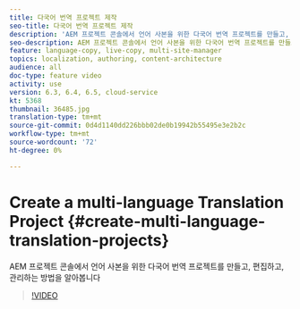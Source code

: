 ```yaml
---
title: 다국어 번역 프로젝트 제작
seo-title: 다국어 번역 프로젝트 제작
description: 'AEM 프로젝트 콘솔에서 언어 사본을 위한 다국어 번역 프로젝트를 만들고, 편집하고, 관리하는 방법을 알아봅니다 '
seo-description: AEM 프로젝트 콘솔에서 언어 사본을 위한 다국어 번역 프로젝트를 만들고, 편집하고, 관리하는 방법을 알아봅니다
feature: language-copy, live-copy, multi-site-manager
topics: localization, authoring, content-architecture
audience: all
doc-type: feature video
activity: use
version: 6.3, 6.4, 6.5, cloud-service
kt: 5368
thumbnail: 36485.jpg
translation-type: tm+mt
source-git-commit: 0d4d1140dd226bbb02de0b19942b55495e3e2b2c
workflow-type: tm+mt
source-wordcount: '72'
ht-degree: 0%

---
```



# Create a multi-language Translation Project {#create-multi-language-translation-projects}

AEM 프로젝트 콘솔에서 언어 사본을 위한 다국어 번역 프로젝트를 만들고, 편집하고, 관리하는 방법을 알아봅니다

>[!VIDEO](https://video.tv.adobe.com/v/36485?quality=12&learn=on)

